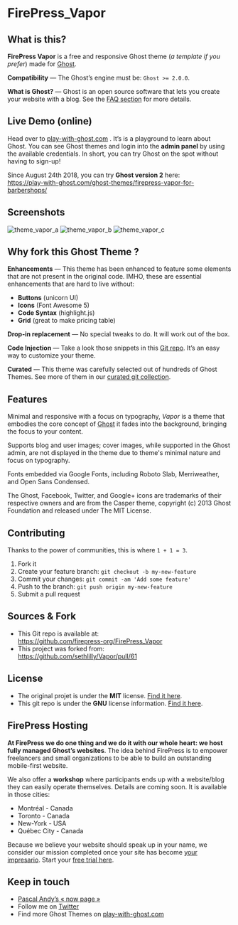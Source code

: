 # FirePress_Vapor


## What is this?

**FirePress Vapor** is a free and responsive Ghost theme (*a template if you prefer*) made for [Ghost](https://ghost.org/). 

**Compatibility** — The Ghost’s engine must be: `Ghost >= 2.0.0`.

**What is Ghost?** — Ghost is an open source software that lets you create your website with a blog. See the [FAQ section](https://play-with-ghost.com/ghost-themes/faq/#what-is-ghost) for more details.


##  Live Demo (online)

Head over to [play-with-ghost.com](https://play-with-ghost.com/) . It’s is a playground to learn about Ghost. You can see Ghost themes and login into the **admin panel** by using the available credentials. In short, you can try Ghost on the spot without having to sign-up!

Since August 24th 2018, you can try **Ghost version 2** here:<br>
https://play-with-ghost.com/ghost-themes/firepress-vapor-for-barbershops/


## Screenshots

![theme_vapor_a](https://user-images.githubusercontent.com/6694151/44609992-27554e80-a7c8-11e8-8d85-93806199ebd6.jpg)
![theme_vapor_b](https://user-images.githubusercontent.com/6694151/44609994-29b7a880-a7c8-11e8-81a0-2d81436d0a86.jpg)
![theme_vapor_c](https://user-images.githubusercontent.com/6694151/44609998-2cb29900-a7c8-11e8-995f-405399a70fca.jpg)


## Why fork this Ghost Theme ?

**Enhancements** — This theme has been enhanced to feature some elements that are not present in the original code. IMHO, these are essential enhancements that are hard to live without:

- **Buttons** (unicorn UI)
- **Icons** (Font Awesome 5)
- **Code Syntax** (highlight.js) 
- **Grid** (great to make pricing table)

**Drop-in replacement** — No special tweaks to do. It will work out of the box.

**Code Injection** — Take a look those snippets in this [Git repo](https://github.com/firepress-org/Code-Injection-Ghost). It’s an easy way to customize your theme.

**Curated** — This theme was carefully selected out of hundreds of Ghost Themes. See more of them in our [curated git collection](https://github.com/firepress-org/Ghost-Theme-Curated-Collection/tree/master/01_go).


## Features

Minimal and responsive with a focus on typography, *Vapor* is a theme that embodies the core concept of [Ghost](http://ghost.org/) it fades into the background, bringing the focus to your content.

Supports blog and user images; cover images, while supported in the Ghost admin, are not displayed in the theme due to theme's minimal nature and focus on typography.

Fonts embedded via Google Fonts, including Roboto Slab, Merriweather, and Open Sans Condensed.

The Ghost, Facebook, Twitter, and Google+ icons are trademarks of their respective owners and are from the Casper theme, copyright (c) 2013 Ghost Foundation and released under The MIT License.


## Contributing

Thanks to the power of communities, this is where `1 + 1 = 3`.

1. Fork it
2. Create your feature branch: `git checkout -b my-new-feature`
3. Commit your changes: `git commit -am 'Add some feature'`
4. Push to the branch: `git push origin my-new-feature`
5. Submit a pull request


## Sources & Fork

- This Git repo is available at:<br> https://github.com/firepress-org/FirePress_Vapor
- This project was forked from:<br> https://github.com/sethlilly/Vapor/pull/61


## License

- The original projet is under the **MIT** license. [Find it here](https://github.com/sethlilly/Vapor/blob/master/LICENSE). 
- This git repo is under the **GNU** license information. [Find it here](https://github.com/pascalandy/GNU-GENERAL-PUBLIC-LICENSE).


## FirePress Hosting

**At FirePress we do one thing and we do it with our whole heart: we host fully managed Ghost’s websites**. The idea behind FirePress is to empower freelancers and small organizations to be able to build an outstanding mobile-first website.

We also offer a **workshop** where participants ends up with a website/blog they can easily operate themselves. Details are coming soon. It is available in those cities:

- Montréal - Canada
- Toronto - Canada
- New-York - USA
- Québec City - Canada

Because we believe your website should speak up in your name, we consider our mission completed once your site has become [your impresario](https://play-with-ghost.com/ghost-themes/why-launching-your-next-website-with-firepress/). Start your [free trial here](https://play-with-ghost.com/ghost-themes/free-10-day-trial/).


## Keep in touch

- [Pascal Andy’s « now page »](https://pascalandy.com/blog/now/)
- Follow me on [Twitter](https://twitter.com/askpascalandy)
- Find more Ghost Themes on [play-with-ghost.com](https://play-with-ghost.com/)